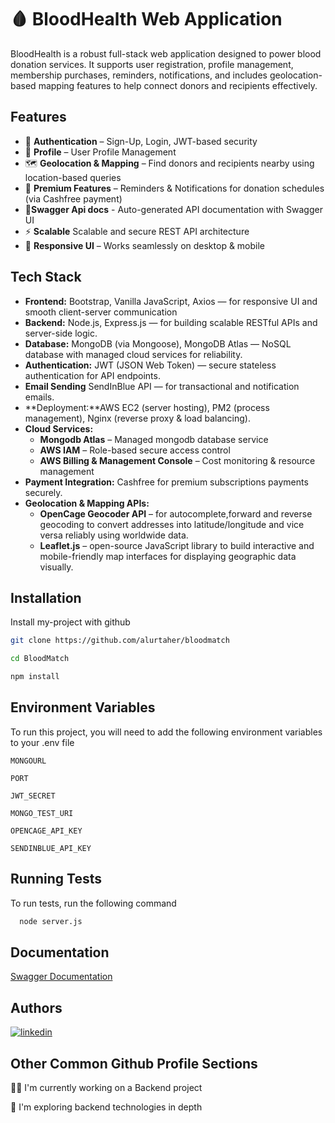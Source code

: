 
# 🩸 BloodHealth  Web Application  

BloodHealth is a robust full-stack web application designed to power blood donation services. It supports user registration, profile management, membership purchases, reminders, notifications, and includes geolocation-based mapping features to help connect donors and recipients effectively.

## Features

- 🔐 **Authentication** – Sign-Up, Login, JWT-based security
- 👤 **Profile** – User Profile Management
- 🗺️ **Geolocation & Mapping** – Find donors and recipients nearby using location-based queries 
- 🌟 **Premium Features** – Reminders & Notifications for donation schedules (via Cashfree payment)  
- 📜**Swagger Api docs** - Auto-generated API documentation with Swagger UI
- ⚡ **Scalable** Scalable and secure REST API architecture
- 📱 **Responsive UI** – Works seamlessly on desktop & mobile  


## Tech Stack


- **Frontend:** Bootstrap, Vanilla JavaScript, Axios — for responsive UI and smooth client-server communication  
- **Backend:** Node.js, Express.js — for building scalable RESTful APIs and server-side logic.
- **Database:** MongoDB (via Mongoose), MongoDB Atlas — NoSQL database with managed cloud services for reliability. 
- **Authentication:** JWT (JSON Web Token) — secure stateless authentication for API endpoints. 
- **Email Sending** SendInBlue API — for transactional and notification emails.
- **Deployment:**AWS EC2 (server hosting), PM2 (process management), Nginx (reverse proxy & load balancing). 
- **Cloud Services:**  
  - **Mongodb Atlas** – Managed mongodb database service
  - **AWS IAM** – Role-based secure access control
  - **AWS Billing & Management Console** – Cost monitoring & resource management  
- **Payment Integration:** Cashfree for premium subscriptions  payments securely.
- **Geolocation & Mapping APIs:** 
  - **OpenCage Geocoder API** –  for autocomplete,forward and reverse geocoding to convert addresses into latitude/longitude and vice versa reliably using worldwide data.
  - **Leaflet.js** – open-source JavaScript library to build interactive and mobile-friendly map interfaces for displaying geographic data visually.

## Installation

Install my-project with github

```bash
git clone https://github.com/alurtaher/bloodmatch

cd BloodMatch

npm install
```
    
## Environment Variables

To run this project, you will need to add the following environment variables to your .env file

`MONGOURL`

`PORT`

`JWT_SECRET`

`MONGO_TEST_URI`

`OPENCAGE_API_KEY`

`SENDINBLUE_API_KEY`

## Running Tests

To run tests, run the following command

```bash
  node server.js
```


## Documentation

[Swagger Documentation](http://localhost:3000/api-docs/)

## Authors

[![linkedin](https://img.shields.io/badge/linkedin-0A66C2?style=for-the-badge&logo=linkedin&logoColor=white)](https://www.linkedin.com/in/alur-taher-basha-857937233/)
## Other Common Github Profile Sections
👩‍💻 I'm currently working on a Backend project

🧠 I'm exploring backend technologies in depth